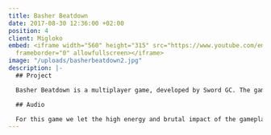 ```yaml
---
title: Basher Beatdown
date: 2017-08-30 12:36:00 +02:00
position: 4
client: Migloko
embed: <iframe width="560" height="315" src="https://www.youtube.com/embed/W_mZdIBP8Lg?rel=0&amp;controls=0&amp;showinfo=0"
  frameborder="0" allowfullscreen></iframe>
image: "/uploads/basherbeatdown2.jpg"
description: |-
  ## Project

  Basher Beatdown is a multiplayer game, developed by Sword GC. The game is available on Air Console, and will be released soon on Steam.

  ## Audio

  For this game we let the high energy and brutal impact of the gameplay inspire us to produce five electronic music tracks for the menu and levels. We created more than 130 sound effects, and recorded a voice actor to give the characters featuring in this game, a personality of their own.
---
```


